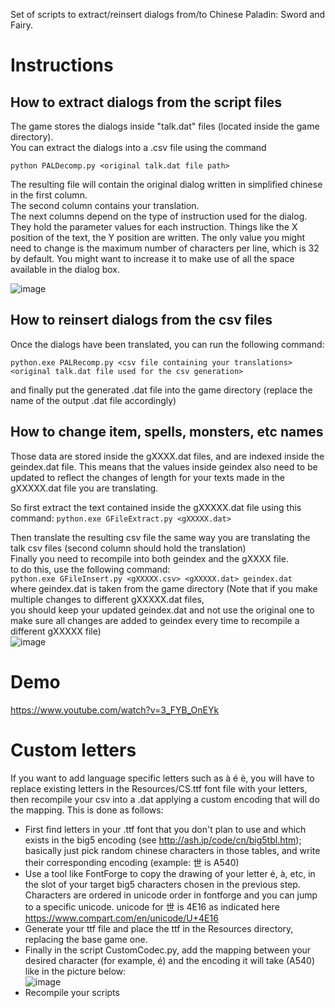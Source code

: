 Set of scripts to extract/reinsert dialogs from/to Chinese Paladin: Sword and Fairy.
# Instructions
## How to extract dialogs from the script files
The game stores the dialogs inside "talk.dat" files (located inside the game directory).  
You can extract the dialogs into a .csv file using the command  

`python PALDecomp.py <original talk.dat file path>`
  
The resulting file will contain the original dialog written in simplified chinese in the first column.  
The second column contains your translation.  
The next columns depend on the type of instruction used for the dialog. They hold the parameter values for each instruction. Things like the X position of the text, the Y position are written. The only value you might need to change is the maximum number of characters per line, which is 32 by default. You might want to increase it to make use of all the space available in the dialog box.
  
![image](https://user-images.githubusercontent.com/69110695/227636604-8f349c38-f393-4cd7-b40f-b0bdbfd177bd.png)

  
## How to reinsert dialogs from the csv files
Once the dialogs have been translated, you can run the following command:  

`python.exe PALRecomp.py <csv file containing your translations> <original talk.dat file used for the csv generation>`
  
and finally put the generated .dat file into the game directory (replace the name of the output .dat file accordingly)
## How to change item, spells, monsters, etc names  
Those data are stored inside the gXXXX.dat files, and are indexed inside the geindex.dat file. This means that the values inside geindex also need to be updated to reflect the changes of length for your texts made in the gXXXXX.dat file you are translating.

So first extract the text contained inside the gXXXXX.dat file using this command:
`python.exe GFileExtract.py <gXXXXX.dat>`

Then translate the resulting csv file the same way you are translating the talk csv files (second column should hold the translation)  
Finally you need to recompile into both geindex and the gXXXX file.  
to do this, use the following command:   
`python.exe GFileInsert.py <gXXXXX.csv> <gXXXXX.dat> geindex.dat`  
where geindex.dat is taken from the game directory (Note that if you make multiple changes to different gXXXXX.dat files,   
you should keep your updated geindex.dat and not use the original one to make sure all changes are added to geindex every time to recompile a different gXXXXX file)    
![image](https://user-images.githubusercontent.com/69110695/230716085-9fe11977-cd6e-4d99-a015-2f4e790c6ee9.png)

# Demo
https://www.youtube.com/watch?v=3_FYB_OnEYk

# Custom letters
If you want to add language specific letters such as à é è, you will have to replace existing letters in the Resources/CS.ttf font file with your letters, then recompile your csv into a .dat applying a custom encoding that will do the mapping.
This is done as follows:
- First find letters in your .ttf font that you don't plan to use and which exists in the big5 encoding (see http://ash.jp/code/cn/big5tbl.htm); basically just pick random chinese characters in those tables, and write their corresponding encoding (example: 世 is A540)
- Use a tool like FontForge to copy the drawing of your letter é, à, etc, in the slot of your target big5 characters chosen in the previous step. Characters are ordered in unicode order in fontforge and you can jump to a specific unicode. unicode for 世 is 4E16 as indicated here https://www.compart.com/en/unicode/U+4E16
- Generate your ttf file and place the ttf in the Resources directory, replacing the base game one.
- Finally in the script CustomCodec.py, add the mapping between your desired character (for example, é) and the encoding it will take (A540) like in the picture below:  
![image](https://user-images.githubusercontent.com/69110695/227640333-88c87e17-8c71-489f-ae29-a9f9b9eaba35.png) 
- Recompile your scripts
